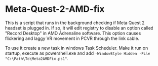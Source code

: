 # Meta-Quest-2-AMD-fix

This is a script that runs in the background checking if Meta Quest 2 headset is plugged in. If so, it will edit registry to disable an option called "Record Desktop" in AMD Adrenaline software. 
This option causes flickering and laggy VR movement in PCVR through the link cable.

To use it create a new task in windows Task Scheduler. Make it run on startup, execute as powershell.exe and add `-WindowStyle Hidden -File "C:\Path\To\Meta2AMDFix.ps1"`.

